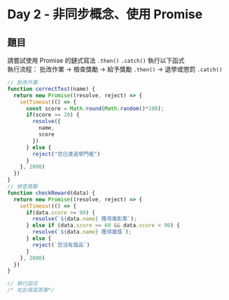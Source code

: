 # Day 2 - 非同步概念、使用 Promise
## 題目

請嘗試使用 Promise 的鏈式寫法 `.then()` `.catch()` 執行以下函式<br>
執行流程：
批改作業 → 檢查獎勵 → 給予獎勵 `.then()` → 退學或懲罰 `.catch()`

```js
// 批改作業
function correctTest(name) {
  return new Promise((resolve, reject) => {
    setTimeout(() => {
      const score = Math.round(Math.random()*100);
      if(score >= 20) {
        resolve({
          name,
          score
        })
      } else {
        reject("您已達退學門檻")
      }
    }, 2000)
  })
}
// 檢查獎勵
function checkReward(data) {
  return new Promise((resolve, reject) => {
    setTimeout(() => {
      if(data.score >= 90) {
        resolve(`${data.name} 獲得電影票`);
      } else if (data.score >= 60 && data.score < 90) {
        resolve(`${data.name} 獲得嘉獎`);
      } else {
        reject(`您沒有獎品`)
      }
    }, 2000)
  })
}

// 執行函式
/* 在此填寫答案*/
```

